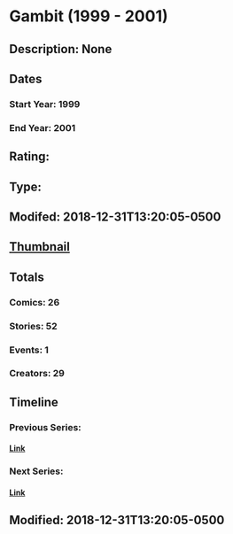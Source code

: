 # Gambit (1999 - 2001)
## Description: None
## Dates
### Start Year: 1999
### End Year: 2001
## Rating: 
## Type: 
## Modifed: 2018-12-31T13:20:05-0500
## [Thumbnail](http://i.annihil.us/u/prod/marvel/i/mg/1/a0/5c2a5db2cdcb5.jpg)
## Totals
### Comics: 26
### Stories: 52
### Events: 1
### Creators: 29
## Timeline
### Previous Series: 
#### [Link]()
### Next Series: 
#### [Link]()
## Modified: 2018-12-31T13:20:05-0500